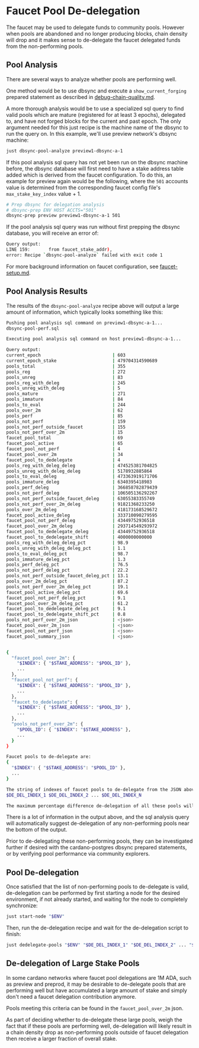 # Faucet Pool De-delegation

The faucet may be used to delegate funds to community pools.  However when
pools are abandoned and no longer producing blocks, chain density will drop and
it makes sense to de-delegate the faucet delegated funds from the non-performing
pools.

## Pool Analysis
There are several ways to analyze whether pools are performing well.

One method would be to use dbsync and execute a `show_current_forging` prepared
statement as described in [debug-chain-quality.md](debug-chain-quality.md).

A more thorough analysis would be to use a specialized sql query to find valid
pools which are mature (registered for at least 3 epochs), delegated to, and
have not forged blocks for the current and past epoch.  The only argument
needed for this just recipe is the machine name of the dbsync to run the query
on.  In this example, we'll use preview network's dbsync machine:
```bash
just dbsync-pool-analyze preview1-dbsync-a-1
```

If this pool analysis sql query has not yet been run on the dbsync machine
before, the dbsync database will first need to have a stake address table added
which is derived from the faucet configuration.  To do this, an example for
preview again would be the following, where the `501` accounts value is
determined from the corresponding faucet config file's
`max_stake_key_index` value + 1.
```bash
# Prep dbsync for delegation analysis
# dbsync-prep ENV HOST ACCTS="501"
dbsync-prep preview preview1-dbsync-a-1 501
```

If the pool analysis sql query was run without first prepping the dbsync
database, you will receive an error of:
```bash
Query output:
LINE 159:       from faucet_stake_addr),
error: Recipe `dbsync-pool-analyze` failed with exit code 1
```

For more background information on faucet configuration, see
[faucet-setup.md](faucet-setup.md).

## Pool Analysis Results
The results of the `dbsync-pool-analyze` recipe above will output a large amount of information, which typically looks something like this:
```bash
Pushing pool analysis sql command on preview1-dbsync-a-1...
dbsync-pool-perf.sql

Executing pool analysis sql command on host preview1-dbsync-a-1...

Query output:
current_epoch                           | 603
current_epoch_stake                     | 479704314590689
pools_total                             | 355
pools_reg                               | 272
pools_unreg                             | 83
pools_reg_with_deleg                    | 245
pools_unreg_with_deleg                  | 5
pools_mature                            | 271
pools_immature                          | 84
pools_to_eval                           | 244
pools_over_2m                           | 62
pools_perf                              | 85
pools_not_perf                          | 159
pools_not_perf_outside_faucet           | 155
pools_not_perf_over_2m                  | 15
faucet_pool_total                       | 69
faucet_pool_active                      | 65
faucet_pool_not_perf                    | 4
faucet_pool_over_2m                     | 34
faucet_pool_to_dedelegate               | 4
pools_reg_with_deleg_deleg              | 474525381704825
pools_unreg_with_deleg_deleg            | 5178932885864
pools_to_eval_deleg                     | 473363919171706
pools_immature_deleg                    | 6340395418983
pools_perf_deleg                        | 366858782879439
pools_not_perf_deleg                    | 106505136292267
pools_not_perf_outside_faucet_deleg     | 63055383355749
pools_not_perf_over_2m_deleg            | 91821368233250
pools_over_2m_deleg                     | 418173168529672
faucet_pool_active_deleg                | 333710090279595
faucet_pool_not_perf_deleg              | 43449752936518
faucet_pool_over_2m_deleg               | 293714549293972
faucet_pool_to_dedelegate_deleg         | 43449752936518
faucet_pool_to_dedelegate_shift         | 4000000000000
pools_reg_with_deleg_deleg_pct          | 98.9
pools_unreg_with_deleg_deleg_pct        | 1.1
pools_to_eval_deleg_pct                 | 98.7
pools_immature_deleg_pct                | 1.3
pools_perf_deleg_pct                    | 76.5
pools_not_perf_deleg_pct                | 22.2
pools_not_perf_outside_faucet_deleg_pct | 13.1
pools_over_2m_deleg_pct                 | 87.2
pools_not_perf_over_2m_deleg_pct        | 19.1
faucet_pool_active_deleg_pct            | 69.6
faucet_pool_not_perf_deleg_pct          | 9.1
faucet_pool_over_2m_deleg_pct           | 61.2
faucet_pool_to_dedelegate_deleg_pct     | 9.1
faucet_pool_to_dedelegate_shift_pct     | 0.8
pools_not_perf_over_2m_json             | <json>
faucet_pool_over_2m_json                | <json>
faucet_pool_not_perf_json               | <json>
faucet_pool_summary_json                | <json>


{
  "faucet_pool_over_2m": {
    "$INDEX": { "$STAKE_ADDRESS": "$POOL_ID" },
    ...
  },
  "faucet_pool_not_perf": {
    "$INDEX": { "$STAKE_ADDRESS": "$POOL_ID" },
    ...
  },
  "faucet_to_dedelegate": {
    "$INDEX": { "$STAKE_ADDRESS": "$POOL_ID" },
    ...
  },
  "pools_not_perf_over_2m": {
    "$POOL_ID": { "$INDEX": "$STAKE_ADDRESS" },
    ...
  }
}

Faucet pools to de-delegate are:
{
  "$INDEX": { "$STAKE_ADDRESS": "$POOL_ID" },
  ...
}

The string of indexes of faucet pools to de-delegate from the JSON above are:
$DE_DEL_INDEX_1 $DE_DEL_INDEX_2 ... $DE_DEL_INDEX_N

The maximum percentage difference de-delegation of all these pools will make in chain density is: 0.8
```

There is a lot of information in the output above, and the sql analysis query
will automatically suggest de-delegation of any non-performing pools near the
bottom of the output.

Prior to de-delegating these non-performing pools, they can be investigated
further if desired with the cardano-postgres dbsync prepared statements, or by
verifying pool performance via community explorers.

## Pool De-delegation
Once satisfied that the list of non-performing pools to de-delegate is valid,
de-delegation can be performed by first starting a node for the desired
environment, if not already started, and waiting for the node to completely
synchronize:
```bash
just start-node "$ENV"
```

Then, run the de-delegation recipe and wait for the de-delegation script to
finish:
```bash
just dedelegate-pools "$ENV" "$DE_DEL_INDEX_1" "$DE_DEL_INDEX_2" ... "$DE_DEL_INDEX_N"
```

## De-delegation of Large Stake Pools
In some cardano networks where faucet pool delegations are 1M ADA, such as
preview and preprod, it may be desirable to de-delegate pools that are
performing well but have accumulated a large amount of stake and simply don't
need a faucet delegation contribution anymore.

Pools meeting this criteria can be found in the `faucet_pool_over_2m` json.

As part of deciding whether to de-delegate these large pools, weigh the fact
that if these pools are performing well, de-delegation will likely result in a
chain density drop as non-performing pools outside of faucet delegation then
receive a larger fraction of overall stake.
